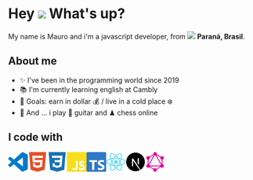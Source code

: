 <h1> Hey <img src="https://emojis.slackmojis.com/emojis/images/1577305505/7373/hand_wave.gif?1577305505" width="50" /> What's up?</h1>


<p> My name is Mauro and i'm a javascript developer, from <img src="https://image.flaticon.com/icons/svg/197/197386.svg" width="13" /> <b>Paraná, Brasil</b>. </p>

## About me

- ✨ I've been in the programming world since 2019
- 📚 I'm currently learning english at Cambly
- 🎯 Goals: earn in dollar :moneybag: / live in a cold place :snowflake:
- 🎲 And ... i play 🎸 guitar and ♟ chess online

## I code with

<img align="left" title="Visual Studio Code" alt="Visual Studio Code" width="40px" src="./assets/visualstudiocode-logo.png" />

<img align="left" title="HTML5" alt="HTML5" width="40px" src="./assets/html-logo.png" />

<img align="left" title="CSS3" alt="CSS3" width="40px" src="./assets/css-logo.png" />

<img align="left" title="Javascript" alt="Javascript" width="40px" src="./assets/javascript-logo.png" />

<img align="left" title="Typescript" alt="Typescript" width="40px" src="./assets/typescript-logo.png" />


<img align="left" title="React and React Native" alt="React and React Native" width="40px" src="./assets/react-logo.png" />

<img align="left" title="Next js" alt="Next js" width="40px" src="./assets/next-logo.png" />

<img align="left" title="Graphql" alt="Graphql" width="40px" src="./assets/graphql-logo.png" />


<!-- <p>
    <a title="My Github" href="https://github.com/maurodesouza" target="_blank">
        <img alt="Github" src="./assets/github-logo.png" />
    </a>
    <a title="My Linkedin" href="https://www.linkedin.com/in/maurodesouzaa" target="_blank">
        <img alt="LinkedIn" src="./assets/linkedin-logo.png" />
    </a>
</p> -->
